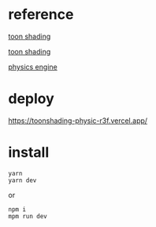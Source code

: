 # reference

[toon shading](https://note.com/unshift/n/n2b496341686d)

[toon shading](https://wgld.org/d/webgl/w048.html)

[physics engine](https://github.com/pmndrs/react-three-rapier)

# deploy

https://toonshading-physic-r3f.vercel.app/


# install

```
yarn
yarn dev

```

or

```
npm i
mpm run dev

```
